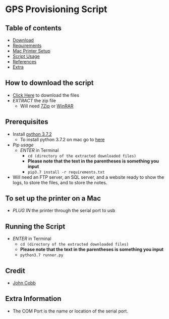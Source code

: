 # GPS Provisioning Script

## Table of contents
- [Download](#download)
- [Requirements](#requirements)
- [Mac Printer Setup](#printermac)
- [Script Usage](#run)
- [References](#ref)
- [Extra](#extra)

<div id='download'/>

## How to download the script
- [Click Here](https://github.com/tmeserve/ProvisioningScript/archive/nocups.zip) to download the files
- *EXTRACT* the zip file
  - Will need [7Zip](http://www.7-zip.org/download.html) or [WinRAR](http://www.win-rar.com/download.html)

<div id='requirements'/>

## Prerequisites
- Install [python 3.7.2](https://www.python.org/downloads/release/python-372/)
  - To install python 3.7.2 on mac go to [here](https://www.youtube.com/watch?v=8BiYGIDCvvA)
- _Pip usage_
  - *ENTER* in Terminal
    - `cd (directory of the extracted downloaded files)`
    - **Please note that the text in the parentheses is something you input**
    - `pip3.7 install -r requirements.txt`
- Will need an FTP server, an SQL server, and a website ready to show the logs, to store the files, and to store the notes.

<div id='printermac'/>

## To set up the printer on a Mac
- *PLUG IN* the printer through the serial port to usb

<div id='run'/>

## Running the Script
- *ENTER* in Terminal
  - `cd (directory of the extracted downloaded files)`
  - **Please note that the text in the parentheses is something you input**
  - `python3.7 runner.py`

<div id='ref'/>

## Credit
- [John Cobb](https://github.com/johncobb/cfgmdm)

<div id='extra'/>

## Extra Information
- The COM Port is the name or location of the serial port.